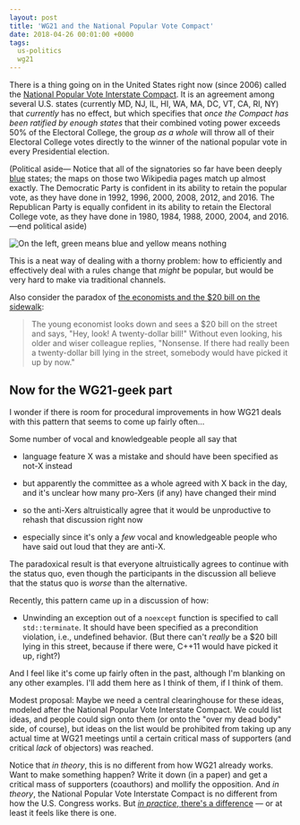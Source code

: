 ```yaml
---
layout: post
title: 'WG21 and the National Popular Vote Compact'
date: 2018-04-26 00:01:00 +0000
tags:
  us-politics
  wg21
---
```


There is a thing going on in the United States right now (since 2006) called the
[National Popular Vote Interstate Compact](https://en.wikipedia.org/wiki/National_Popular_Vote_Interstate_Compact).
It is an agreement among several U.S. states (currently MD, NJ, IL, HI, WA, MA, DC, VT, CA, RI, NY) that
*currently* has no effect, but which specifies that *once the Compact has been ratified by enough states*
that their combined voting power exceeds 50% of the Electoral College, the group *as a whole* will throw all
of their Electoral College votes directly to the winner of the national popular vote in every Presidential
election.

(Political aside— Notice that all of the signatories so far have been deeply [blue](https://en.wikipedia.org/wiki/Red_states_and_blue_states) states;
the maps on those two Wikipedia pages match up almost exactly. The Democratic Party is confident in its ability
to retain the popular vote, as they have done in 1992, 1996, 2000, 2008, 2012, and 2016. The Republican
Party is equally confident in its ability to retain the Electoral College vote, as they have done in
1980, 1984, 1988, 2000, 2004, and 2016. —end political aside)

![On the left, green means blue and yellow means nothing](/blog/images/2018-04-26-maps.png)

This is a neat way of dealing with a thorny problem: how to efficiently and effectively deal with a
rules change that *might* be popular, but would be very hard to make via traditional channels.

Also consider the paradox of [the economists and the $20 bill on the sidewalk](https://financingefficiency.wordpress.com/2011/10/19/the-20-bill-on-the-sidewalk/):

> The young economist looks down and sees a $20 bill on the street and says, "Hey, look! A twenty-dollar bill!"
> Without even looking, his older and wiser colleague replies, "Nonsense. If there had really been a twenty-dollar bill
> lying in the street, somebody would have picked it up by now."


## Now for the WG21-geek part

I wonder if there is room for procedural improvements in how WG21 deals with this pattern that seems to come up fairly often...

Some number of vocal and knowledgeable people all say that

- language feature X was a mistake and should have been specified as not-X instead

- but apparently the committee as a whole agreed with X back in the day, and it's unclear how many pro-Xers (if any) have changed their mind

- so the anti-Xers altruistically agree that it would be unproductive to rehash that discussion right now

- especially since it's only a *few* vocal and knowledgeable people who have said out loud that they are anti-X.

The paradoxical result is that everyone altruistically agrees to continue with the status quo, even though the
participants in the discussion all believe that the status quo is *worse* than the alternative.

Recently, this pattern came up in a discussion of how:

- Unwinding an exception out of a `noexcept` function is specified to call `std::terminate`.
  It should have been specified as a precondition violation, i.e., undefined behavior.
  (But there can't *really* be a $20 bill lying in this street, because if there were, C++11 would have picked it up, right?)

And I feel like it's come up fairly often in the past, although I'm blanking on any other examples. I'll add them
here as I think of them, if I think of them.

Modest proposal: Maybe we need a central clearinghouse for these ideas, modeled after the National Popular Vote
Interstate Compact. We could list ideas, and people could sign onto them (or onto the "over my dead body" side,
of course), but ideas on the list would be prohibited from taking up any actual time at WG21 meetings until a certain
critical mass of supporters (and critical *lack* of objectors) was reached.

Notice that *in theory*, this is no different from how WG21 already works. Want to make something happen? Write
it down (in a paper) and get a critical mass of supporters (coauthors) and mollify the opposition.
And *in theory*, the National Popular Vote Interstate Compact is no different from how the U.S. Congress works.
But [*in practice*, there's a difference](https://en.wikiquote.org/wiki/Jan_L._A._van_de_Snepscheut) — or at least
it feels like there is one.

